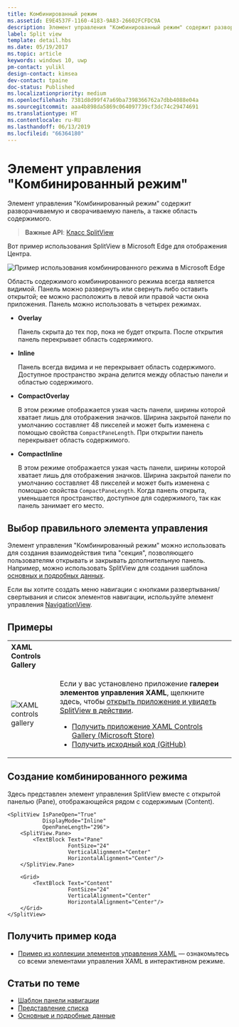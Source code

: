 ```yaml
---
title: Комбинированный режим
ms.assetid: E9E4537F-1160-4183-9A83-26602FCFDC9A
description: Элемент управления "Комбинированный режим" содержит разворачиваемую и сворачиваемую панель, а также область содержимого.
label: Split view
template: detail.hbs
ms.date: 05/19/2017
ms.topic: article
keywords: windows 10, uwp
pm-contact: yulikl
design-contact: kimsea
dev-contact: tpaine
doc-status: Published
ms.localizationpriority: medium
ms.openlocfilehash: 7381d8d99f47a69ba7398366762a7dbb4088e04a
ms.sourcegitcommit: aaa4b898da5869c064097739cf3dc74c29474691
ms.translationtype: HT
ms.contentlocale: ru-RU
ms.lasthandoff: 06/13/2019
ms.locfileid: "66364180"
---
```

# <a name="split-view-control"></a>Элемент управления "Комбинированный режим"

Элемент управления "Комбинированный режим" содержит разворачиваемую и сворачиваемую панель, а также область содержимого.

> **Важные API**: [Класс SplitView](https://docs.microsoft.com/uwp/api/Windows.UI.Xaml.Controls.SplitView)

Вот пример использования SplitView в Microsoft Edge для отображения Центра.

![Пример использования комбинированного режима в Microsoft Edge](images/split_view_Edge.png)


 Область содержимого комбинированного режима всегда является видимой. Панель можно развернуть или свернуть либо оставить открытой; ее можно расположить в левой или правой части окна приложения. Панель можно использовать в четырех режимах.

-   **Overlay**

    Панель скрыта до тех пор, пока не будет открыта. После открытия панель перекрывает область содержимого.

-   **Inline**

    Панель всегда видима и не перекрывает область содержимого. Доступное пространство экрана делится между областью панели и областью содержимого.

-   **CompactOverlay**

    В этом режиме отображается узкая часть панели, ширины которой хватает лишь для отображения значков. Ширина закрытой панели по умолчанию составляет 48 пикселей и может быть изменена с помощью свойства `CompactPaneLength`. При открытии панель перекрывает область содержимого.

-   **CompactInline**

    В этом режиме отображается узкая часть панели, ширины которой хватает лишь для отображения значков. Ширина закрытой панели по умолчанию составляет 48 пикселей и может быть изменена с помощью свойства `CompactPaneLength`. Когда панель открыта, уменьшается пространство, доступное для содержимого, так как панель занимает его место.

## <a name="is-this-the-right-control"></a>Выбор правильного элемента управления

Элемент управления "Комбинированный режим" можно использовать для создания взаимодействия типа "секция", позволяющего пользователям открывать и закрывать дополнительную панель. Например, можно использовать SplitView для создания шаблона [основных и подробных данных](master-details.md).

Если вы хотите создать меню навигации с кнопками развертывания/свертывания и список элементов навигации, используйте элемент управления [NavigationView](navigationview.md).

## <a name="examples"></a>Примеры

<table>
<th align="left">XAML Controls Gallery<th>
<tr>
<td><img src="images/xaml-controls-gallery-sm.png" alt="XAML controls gallery"></img></td>
<td>
    <p>Если у вас установлено приложение <strong style="font-weight: semi-bold">галереи элементов управления XAML</strong>, щелкните здесь, чтобы <a href="xamlcontrolsgallery:/item/SplitView">открыть приложение и увидеть SplitView в действии</a>.</p>
    <ul>
    <li><a href="https://www.microsoft.com/store/productId/9MSVH128X2ZT">Получить приложение XAML Controls Gallery (Microsoft Store)</a></li>
    <li><a href="https://github.com/Microsoft/Xaml-Controls-Gallery">Получить исходный код (GitHub)</a></li>
    </ul>
</td>
</tr>
</table>

## <a name="create-a-split-view"></a>Создание комбинированного режима

Здесь представлен элемент управления SplitView вместе с открытой панелью (Pane), отображающейся рядом с содержимым (Content).
```xaml
<SplitView IsPaneOpen="True"
           DisplayMode="Inline"
           OpenPaneLength="296">
    <SplitView.Pane>
        <TextBlock Text="Pane"
                   FontSize="24"
                   VerticalAlignment="Center"
                   HorizontalAlignment="Center"/>
    </SplitView.Pane>

    <Grid>
        <TextBlock Text="Content"
                   FontSize="24"
                   VerticalAlignment="Center"
                   HorizontalAlignment="Center"/>
    </Grid>
</SplitView>
```

## <a name="get-the-sample-code"></a>Получить пример кода

- [Пример из коллекции элементов управления XAML](https://github.com/Microsoft/Xaml-Controls-Gallery) — ознакомьтесь со всеми элементами управления XAML в интерактивном режиме.

## <a name="related-topics"></a>Статьи по теме
- [Шаблон панели навигации](navigationview.md)
- [Представление списка](lists.md)
- [Основные и подробные данные](master-details.md)